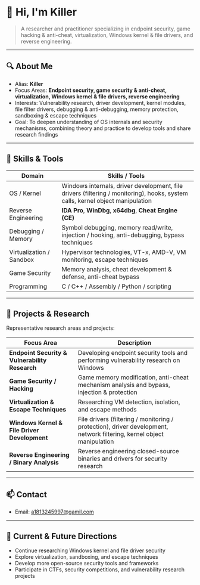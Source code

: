 # 👋 Hi, I'm Killer

> A researcher and practitioner specializing in endpoint security, game hacking & anti-cheat, virtualization, Windows kernel & file drivers, and reverse engineering.

---

## 🔍 About Me

- Alias: **Killer**  
- Focus Areas: **Endpoint security, game security & anti-cheat, virtualization, Windows kernel & file drivers, reverse engineering**  
- Interests: Vulnerability research, driver development, kernel modules, file filter drivers, debugging & anti-debugging, memory protection, sandboxing & escape techniques  
- Goal: To deepen understanding of OS internals and security mechanisms, combining theory and practice to develop tools and share research findings  

---

## 🧰 Skills & Tools

| Domain | Skills / Tools |
|---|---|
| OS / Kernel | Windows internals, driver development, file drivers (filtering / monitoring), hooks, system calls, kernel object manipulation |
| Reverse Engineering | **IDA Pro**, **WinDbg**, **x64dbg**, **Cheat Engine (CE)** |
| Debugging / Memory | Symbol debugging, memory read/write, injection / hooking, anti-debugging, bypass techniques |
| Virtualization / Sandbox | Hypervisor technologies, VT-x, AMD-V, VM monitoring, escape techniques |
| Game Security | Memory analysis, cheat development & defense, anti-cheat bypass |
| Programming | C / C++ / Assembly / Python / scripting |

---

## 📂 Projects & Research

Representative research areas and projects:

| Focus Area | Description |
|---|---|
| **Endpoint Security & Vulnerability Research** | Developing endpoint security tools and performing vulnerability research on Windows |
| **Game Security / Hacking** | Game memory modification, anti-cheat mechanism analysis and bypass, injection & protection |
| **Virtualization & Escape Techniques** | Researching VM detection, isolation, and escape methods |
| **Windows Kernel & File Driver Development** | File drivers (filtering / monitoring / protection), driver development, network filtering, kernel object manipulation |
| **Reverse Engineering / Binary Analysis** | Reverse engineering closed-source binaries and drivers for security research |

---

## 📫 Contact

- Email: a1813245997@gamil.com  

---

## 🌱 Current & Future Directions

- Continue researching Windows kernel and file driver security  
- Explore virtualization, sandboxing, and escape techniques  
- Develop more open-source security tools and frameworks  
- Participate in CTFs, security competitions, and vulnerability research projects  


